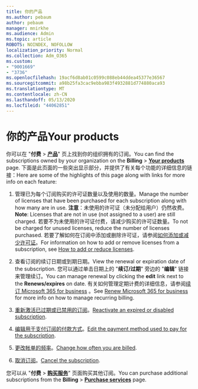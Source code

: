 ```yaml
---
title: 你的产品
ms.author: pebaum
author: pebaum
manager: mnirkhe
ms.audience: Admin
ms.topic: article
ROBOTS: NOINDEX, NOFOLLOW
localization_priority: Normal
ms.collection: Adm_O365
ms.custom:
- "9001669"
- "3736"
ms.openlocfilehash: 19acf6d8ab01c0599c088eb44ddea45377e36567
ms.sourcegitcommit: a98b25fa3cac9ebba983f4932881d774880aca93
ms.translationtype: MT
ms.contentlocale: zh-CN
ms.lasthandoff: 05/13/2020
ms.locfileid: "44062851"
---
```

# <a name="your-products"></a><span data-ttu-id="ed314-102">你的产品</span><span class="sxs-lookup"><span data-stu-id="ed314-102">Your products</span></span>

<span data-ttu-id="ed314-103">你可以在 "**付费**  >  **[产品](https://go.microsoft.com/fwlink/p/?linkid=842054)**" 页上找到你的组织拥有的订阅。</span><span class="sxs-lookup"><span data-stu-id="ed314-103">You can find the subscriptions owned by your organization on the **Billing** > **[Your products](https://go.microsoft.com/fwlink/p/?linkid=842054)** page.</span></span> <span data-ttu-id="ed314-104">下面是此页面的一些突出显示部分，并提供了有关每个功能的详细信息的链接：</span><span class="sxs-lookup"><span data-stu-id="ed314-104">Here are some of the highlights of this page along with links for more info on each feature:</span></span>

1. <span data-ttu-id="ed314-105">管理已为每个订阅购买的许可证数量以及使用的数量。</span><span class="sxs-lookup"><span data-stu-id="ed314-105">Manage the number of licenses that have been purchased for each subscription along with how many are in use.</span></span>  <span data-ttu-id="ed314-106">**注意**：未使用的许可证（未分配给用户）仍然收费。</span><span class="sxs-lookup"><span data-stu-id="ed314-106">**Note**: Licenses that are not in use (not assigned to a user) are still charged.</span></span>  <span data-ttu-id="ed314-107">若要不为未使用的许可证付费，请减少购买的许可证数量。</span><span class="sxs-lookup"><span data-stu-id="ed314-107">To not be charged for unused licenses, reduce the number of licenses purchased.</span></span> <span data-ttu-id="ed314-108">若要了解如何在订阅中添加或删除许可证，请参阅[如何添加或减少许可证](https://docs.microsoft.com/alchemyinsights/how-to-add-or-reduce-licenses)。</span><span class="sxs-lookup"><span data-stu-id="ed314-108">For information on how to add or remove licenses from a subscription, see [How to add or reduce licenses](https://docs.microsoft.com/alchemyinsights/how-to-add-or-reduce-licenses).</span></span>

2. <span data-ttu-id="ed314-109">查看订阅的续订日期或到期日期。</span><span class="sxs-lookup"><span data-stu-id="ed314-109">View the renewal or expiration date of the subscription.</span></span>  <span data-ttu-id="ed314-110">您可以通过单击日期上的 "**续订/过期**" 旁边的 "**编辑**" 链接来管理续订。</span><span class="sxs-lookup"><span data-stu-id="ed314-110">You can manage renewal by clicking the **edit** link next to the **Renews/expires** on date.</span></span>  <span data-ttu-id="ed314-111">有关如何管理定期计费的详细信息，请参阅[续订 Microsoft 365 for business](https://go.microsoft.com/fwlink/?linkid=2119216) 。</span><span class="sxs-lookup"><span data-stu-id="ed314-111">See [Renew Microsoft 365 for business](https://go.microsoft.com/fwlink/?linkid=2119216) for more info on how to manage recurring billing.</span></span>

3. <span data-ttu-id="ed314-112">[重新激活已过期或已禁用的订阅](https://go.microsoft.com/fwlink/?linkid=2117519)。</span><span class="sxs-lookup"><span data-stu-id="ed314-112">[Reactivate an expired or disabled subscription](https://go.microsoft.com/fwlink/?linkid=2117519).</span></span>

4. <span data-ttu-id="ed314-113">[编辑用于支付订阅的付款方式](https://go.microsoft.com/fwlink/?linkid=2117167)。</span><span class="sxs-lookup"><span data-stu-id="ed314-113">[Edit the payment method used to pay for the subscription](https://go.microsoft.com/fwlink/?linkid=2117167).</span></span>

5. <span data-ttu-id="ed314-114">[更改帐单的频率](https://go.microsoft.com/fwlink/?linkid=2119112)。</span><span class="sxs-lookup"><span data-stu-id="ed314-114">[Change how often you are billed](https://go.microsoft.com/fwlink/?linkid=2119112).</span></span>

6. <span data-ttu-id="ed314-115">[取消订阅](https://go.microsoft.com/fwlink/?linkid=2119113)。</span><span class="sxs-lookup"><span data-stu-id="ed314-115">[Cancel the subscription](https://go.microsoft.com/fwlink/?linkid=2119113).</span></span>

<span data-ttu-id="ed314-116">您可以从 "**付费**  >  [**购买服务**](https://go.microsoft.com/fwlink/p/?linkid=868433)" 页面购买其他订阅。</span><span class="sxs-lookup"><span data-stu-id="ed314-116">You can purchase additional subscriptions from the **Billing** > [**Purchase services**](https://go.microsoft.com/fwlink/p/?linkid=868433) page.</span></span>
